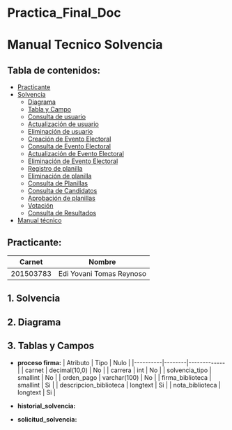 # Practica_Final_Doc
# Manual Tecnico  Solvencia

## Tabla de contenidos:
- [Practicante](#practicante)
- [ Solvencia ](#1-solvencia)
    - [Diagrama](#2-diagrama)
    - [Tabla y Campo](#3-tabla-y-campo)
    - [Consulta de usuario](#3-consulta-de-usuario)
    - [Actualización de usuario](#4-actualización-de-usuario)
    - [Eliminación de usuario](#5-eliminación-de-usuario)
    - [Creación de Evento Electoral](#6-creación-de-evento-electoral)
    - [Consulta de Evento Electoral](#7-consulta-de-evento-electoral)
    - [Actualización de Evento Electoral](#8-actualización-de-evento-electoral)
    - [Eliminación de Evento Electoral](#9-eliminación-de-evento-electoral)
    - [Registro de planilla](#10-registro-de-planilla)
    - [Eliminación de planilla](#11-eliminación-de-planilla)
    - [Consulta de Planillas](#12-consulta-de-planillas)
    - [Consulta de Candidatos](#13-consulta-de-candidatos)
    - [Aprobación de planillas](#14-aprobación-de-planillas)
    - [Votación](#15-votación)
    - [Consulta de Resultados](#16-consulta-de-resultados)
- [Manual técnico](#manual-técnico)

## Practicante:

| Carnet    | Nombre       |
|-----------|--------------|
| 201503783 | Edi Yovani Tomas Reynoso | 

## 1. Solvencia

## 2. Diagrama 

## 3. Tablas y Campos

* **proceso firma:**
    | Atributo | Tipo   | Nulo |
    |----------|--------|-------------|
    | carnet     | decimal(10,0) | No |
    | carrera | int | No |
    | solvencia_tipo | smallint | No |
    | orden_pago | varchar(100) | No |
    | firma_biblioteca | smallint | Si |
    | descripcion_biblioteca | longtext | Si |
    | nota_biblioteca | longtext | Si |




    
* **historial_solvencia:**
  
* **solicitud_solvencia:**


























